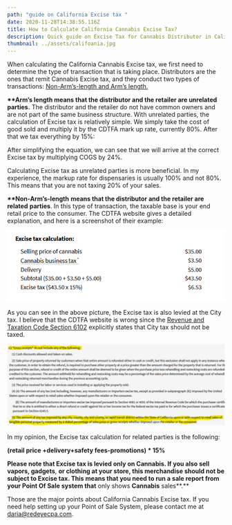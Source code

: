 ```yaml
---
path: "guide on California Excise tax "
date: 2020-11-28T14:38:55.116Z
title: How to Calculate California Cannabis Excise Tax?
description: Quick guide on Excise Tax for Cannabis Distributor in California
thumbnail: ../assets/califoania.jpg
---
```

When calculating the California Cannabis Excise tax, we first need to determine the type of transaction that is taking place. Distributors are the ones that remit Cannabis Excise tax, and they conduct two types of transactions: [Non-Arm’s-length and Arm’s length.](https://www.cdtfa.ca.gov/industry/cannabis.htm#Distributors)

**\*\*Arm’s length means that the distributor and the retailer are unrelated parties.** The distributor and the retailer do not have common owners and are not part of the same business structure. With unrelated parties, the calculation of Excise tax is relatively simple. We simply take the cost of good sold and multiply it by the CDTFA mark up rate, currently 80%. After that we tax everything by 15%:

After simplifying the equation, we can see that we will arrive at the correct Excise tax by multiplying COGS by 24%.

Calculating Excise tax as unrelated parties is more beneficial. In my experience, the markup rate for dispensaries is usually 100% and not 80%. This means that you are not taxing 20% of your sales.

**\*\*Non-Arm’s-length** **means that the distributor and the retailer are related** **parties**. In this type of transaction, the taxable base is your end retail price to the consumer. The CDTFA website gives a detailed explanation, and here is a screenshot of their example:

![CDTFA Excise tax calculation example](../assets/excise-tax-calculation.png "CDTFA Excise tax calculation")

As you can see in the above picture, the Excise tax is also levied at the City tax. I believe that the CDTFA website is wrong since the [Revenue and Taxation Code Section 6102](https://www.cdtfa.ca.gov/lawguides/vol1/sutl/6012.html) explicitly states that City tax should not be taxed.

![revenue and taxation code section 6102 definition of gross receipts for excise tax calculation](../assets/revenue.png "revenue and taxation code section 6102")

In my opinion, the Excise tax calculation for related parties is the following:

**(retail price +delivery+safety fees-promotions) * 15%**

**Please note that Excise tax is levied only on Cannabis. If you also sell vapors, gadgets**, **or clothing at your store, this merchandise should not be subject to Excise tax. This means that you need to run a sale report from your Point Of Sale system that** only shows **Cannabis** sales**.** 

Those are the major points about California Cannabis Excise tax. If you need help setting up your Point of Sale System, please contact me at [daria@redeyecpa.com](mailto:daria@redeyecpa.com).